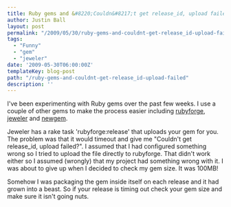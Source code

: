 ```yaml
---
title: Ruby gems and &#8220;Couldn&#8217;t get release_id, upload failed?&#8221;
author: Justin Ball
layout: post
permalink: "/2009/05/30/ruby-gems-and-couldnt-get-release_id-upload-failed/"
tags:
  - "Funny"
  - "gem"
  - "jeweler"
date: '2009-05-30T06:00:00Z'
templateKey: blog-post
path: "/ruby-gems-and-couldnt-get-release_id-upload-failed"
description: ''
---
```


I've been experimenting with Ruby gems over the past few weeks. I use a couple of other gems to make the process easier including [rubyforge][1], [jeweler][2] and [newgem][3].

 [1]: http://rubyforge.org/projects/codeforpeople
 [2]: http://github.com/technicalpickles/jeweler/tree/master
 [3]: http://newgem.rubyforge.org/

Jeweler has a rake task 'rubyforge:release' that uploads your gem for you. The problem was that it would timeout and give me "Couldn't get release_id, upload failed?". I assumed that I had configured something wrong so I tried to upload the file directly to rubyforge. That didn't work either so I assumed (wrongly) that my project had something wrong with it. I was about to give up when I decided to check my gem size. It was 100MB!

Somehow I was packaging the gem inside itself on each release and it had grown into a beast. So if your release is timing out check your gem size and make sure it isn't going nuts.
